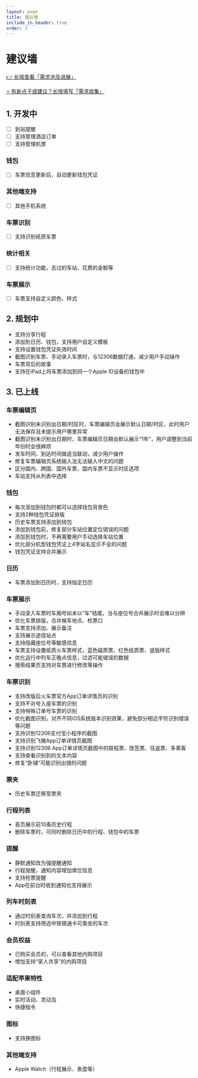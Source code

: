 ```yaml
---
layout: page
title: 建议墙
include_in_header: true
order: 3
---
```


# 建议墙

[👉 长按查看「需求池及进展」](https://thedafeige.feishu.cn/share/base/view/shrcno49gLU8C0WFM5OJwQqAx8b)

[⭐️ 有新点子或建议？长按填写「需求收集」](https://thedafeige.feishu.cn/share/base/form/shrcngDcI7ZGeYey4y2vDesU4Ld)

## 1. 开发中

* [ ] 到站提醒
* [ ] 支持管理酒店订单
* [ ] 支持管理机票

### 钱包

* [ ] 车票信息更新后，自动更新钱包凭证

### 其他端支持

* [ ] 其他手机系统

### 车票识别

* [ ] 支持识别纸质车票

### 统计相关

* [ ] 支持统计功能，去过的车站、花费的金额等

### 车票展示

* [ ] 车票支持自定义颜色、样式

## 2. 规划中

* 支持分享行程
* 添加到日历、钱包，支持用户自定义模板
* 支持设置钱包凭证失效时间
* 截图识别车票、手动录入车票时，与12306数据打通，减少用户手动操作
* 车票背后的故事
* 支持在iPad上将车票添加到同一个Apple ID设备的钱包中

## 3. 已上线

### 车票编辑页

* 截图识别未识别出日期/时区时，车票编辑页会展示默认日期/时区，此时用户无法保存且未提示用户哪里异常
* 截图识别未识别出日期时，车票编辑页日期会默认展示“1年”，用户调整到当前年份时会很麻烦
* 发车时间、到达时间做适当联动，减少用户操作
* 修复车票编辑页系统输入法无法输入中文的问题
* 区分国内、跨国、国外车票，国内车票不显示时区选项
* 车站支持从列表中选择

### 钱包

* 每次添加到钱包时都可以选择钱包背景色
* 支持2种钱包凭证排版
* 历史车票支持添加到钱包
* 添加到钱包前，修复部分车站位置定位错误的问题
* 添加到钱包时，不再需要用户手动选择车站位置
* 优化部分机型钱包凭证上4字站名显示不全的问题
* 钱包凭证支持合并展示

### 日历

* 车票添加到日历时，支持指定日历

### 车票展示

* 手动录入车票时车厢号如未以“车”结尾，当与座位号合并展示时会难以分辨
* 优化车票排版，合并候车地点、检票口
* 车票支持添加、展示备注
* 支持展示途径站点
* 支持隐藏座位号等敏感信息
* 车票支持设置纸质火车票样式，蓝色磁质票、红色纸质票、竖版样式
* 优化运行中列车正晚点信息，过滤可能错误的数据
* 搜索结果页支持对车票进行修改等操作

### 车票识别

* 支持改版后火车票官方App订单详情页的识别
* 支持不对号入座车票的识别
* 支持特殊订单号车票的识别
* 优化截图识别，对齐不同iOS系统版本识别效果，避免部分相近字符识别错误等问题
* 支持识别12306支付宝小程序的截图
* 支持识别飞猪App订单详情页截图
* 支持识别12306 App订单详情页截图中的联程票、改签票、往返票、多乘客
* 支持查看识别到的文本内容
* 修复“卧铺”可能识别出错的问题

### 票夹

* 历史车票迁移至票夹

### 行程列表

* 首页展示前10条历史行程
* 删除车票时，可同时删除日历中的行程、钱包中的车票

### 提醒

* 静默通知改为强提醒通知
* 行程提醒，通知内容增加席位信息
* 支持抢票提醒
* App在前台时收到通知也支持展示

### 列车时刻表

* 通过时刻表查询车次，并添加到行程
* 时刻表支持筛选中铁银通卡可乘坐的车次

### 会员权益

* 已购买会员的，可以查看其他内购项目
* 增加支持“家人共享”的内购项目

### 适配苹果特性

* 桌面小组件
* 实时活动、灵动岛
* 快捷指令

### 图标

* 支持换图标

### 其他端支持

* Apple Watch（行程展示、表盘等）

